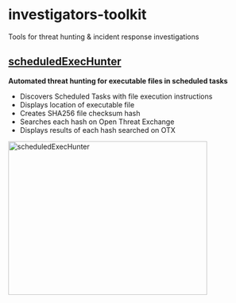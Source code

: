 # investigators-toolkit
Tools for threat hunting & incident response investigations



## [scheduledExecHunter](https://github.com/ndr-repo/investigators-toolkit/blob/main/scheduledExecHunter.ps1)

**Automated threat hunting for executable files in scheduled tasks**
  - Discovers Scheduled Tasks with file execution instructions
  - Displays location of executable file
  - Creates SHA256 file checksum hash
  - Searches each hash on Open Threat Exchange
  - Displays results of each hash searched on OTX
    
<img width="400" height="309" alt="scheduledExecHunter" src="https://github.com/user-attachments/assets/b200e166-d503-456c-ab4e-d3eddc2c21a4" />


